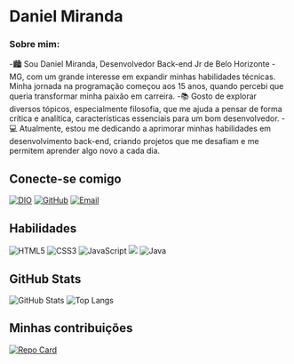 # Daniel Miranda

### Sobre mim:

-🏙️ Sou Daniel Miranda, Desenvolvedor Back-end Jr de Belo Horizonte - MG, com um grande interesse em expandir minhas habilidades técnicas. Minha jornada na programação começou aos 15 anos, quando percebi que queria transformar minha paixão em carreira.
-📚 Gosto de explorar diversos tópicos, especialmente filosofia, que me ajuda a pensar de forma crítica e analítica, características essenciais para um bom desenvolvedor.
-💻 Atualmente, estou me dedicando a aprimorar minhas habilidades em desenvolvimento back-end, criando projetos que me desafiam e me permitem aprender algo novo a cada dia.

## Conecte-se comigo
[![DIO](https://img.shields.io/badge/MEU%20PERFIL%20NA%20DIO-A020F0?style=for-the-badge&logo=&logoColor=0E76A8)](https://www.dio.me/users/dm2639532) 
[![GitHub](https://img.shields.io/badge/GitHub-000?style=for-the-badge&logo=github&logoColor=0E76A8)](https://github.com/DanielSheis)
[![Email](https://img.shields.io/badge/Email-A020F0?style=for-the-badge&logo=gmail&logoColor=fff)](mailto:dm2639532@gmail.com)



## Habilidades 
![HTML5](https://img.shields.io/badge/HTML5-000?style=for-the-badge&logo=html5)
![CSS3](https://img.shields.io/badge/CSS3-A020F0?style=for-the-badge&logo=css3&logoColor=264CE4)
![JavaScript](https://img.shields.io/badge/JavaScript-000?style=for-the-badge&logo=javascript)
![ ](https://img.shields.io/badge/C-A020F0?style=for-the-badge&logo=C)
![Java](https://img.shields.io/badge/java-000.svg?style=for-the-badge&logo=openjdk&logoColor=white)

## GitHub Stats
![GitHub Stats](https://github-readme-stats.vercel.app/api?username=DanielSheis&theme=transparent&bg_color=000&border_color=A020F0&show_icons=true&icon_color=30A3DC&title_color=A020F0&text_color=FFF)
![Top Langs](https://github-readme-stats-git-masterrstaa-rickstaa.vercel.app/api/top-langs/?username=DanielSheis&layout=compact&bg_color=000&border_color=A020F0&title_color=A020F0&text_color=FFF)

## Minhas contribuições 
[![Repo Card](https://github-readme-stats.vercel.app/api/pin/?username=DanielSheis&repo=dio-lab-open-source&bg_color=000&border_color=A020F0&show_icons=true&icon_color=30A3DC&title_color=A020F0&text_color=FFF)](https://github.com/DanielSheis/dio-lab-open-source)
